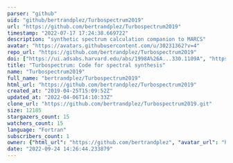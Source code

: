 ```yaml
---
parser: "github"
uid: "github/bertrandplez/Turbospectrum2019"
url: "https://github.com/bertrandplez/Turbospectrum2019"
timestamp: "2022-07-17 17:24:38.669722"
description: "synthetic spectrum calculation companion to MARCS"
avatar: "https://avatars.githubusercontent.com/u/30231362?v=4"
repo_url: "https://github.com/bertrandplez/Turbospectrum2019"
doi: ["https://ui.adsabs.harvard.edu/abs/1998A%26A...330.1109A", "https://ui.adsabs.harvard.edu/abs/2012ascl.soft05004P/abstract"]
title: "Turbospectrum: Code for spectral synthesis"
name: "Turbospectrum2019"
full_name: "bertrandplez/Turbospectrum2019"
html_url: "https://github.com/bertrandplez/Turbospectrum2019"
created_at: "2019-04-25T15:09:52Z"
updated_at: "2022-04-06T14:10:33Z"
clone_url: "https://github.com/bertrandplez/Turbospectrum2019.git"
size: 12185
stargazers_count: 15
watchers_count: 15
language: "Fortran"
subscribers_count: 1
owner: {"html_url": "https://github.com/bertrandplez", "avatar_url": "https://avatars.githubusercontent.com/u/30231362?v=4", "login": "bertrandplez", "type": "User"}
date: "2022-09-24 14:26:44.233879"
---
```

